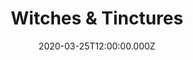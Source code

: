 ---
date: "2020-03-25T12:00:00.000Z"
season: 1
episode: 3
youtube_id: YM83NE-isqE
duration: 17
title: "Witches & Tinctures"
---